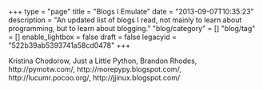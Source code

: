+++
type = "page"
title = "Blogs I Emulate"
date = "2013-09-07T10:35:23"
description = "An updated list of blogs I read, not mainly to learn about programming, but to learn about blogging."
"blog/category" = []
"blog/tag" = []
enable_lightbox = false
draft = false
legacyid = "522b39ab5393741a58cd0478"
+++

<p>Kristina Chodorow, Just a Little Python, Brandon Rhodes, http://pymotw.com/, http://morepypy.blogspot.com/, http://lucumr.pocoo.org/, http://jjinux.blogspot.com/</p>
    